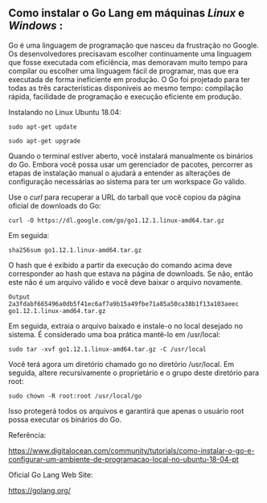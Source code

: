 
## Como instalar o **Go Lang** em máquinas *Linux* e *Windows* :

Go é uma linguagem de programação que nasceu da frustração no Google. Os desenvolvedores precisavam escolher continuamente uma linguagem que fosse executada com eficiência, mas demoravam muito tempo para compilar ou escolher uma linguagem fácil de programar, mas que era executada de forma ineficiente em produção. O Go foi projetado para ter todas as três características disponíveis ao mesmo tempo: compilação rápida, facilidade de programação e execução eficiente em produção.

Instalando no Linux Ubuntu 18.04:

``` sudo apt-get update ```

``` sudo apt-get upgrade ```

Quando o terminal estiver aberto, você instalará manualmente os binários do Go. Embora você possa usar um gerenciador de pacotes, percorrer as etapas de instalação manual o ajudará a entender as alterações de configuração necessárias ao sistema para ter um workspace Go válido.

Use o *curl* para recuperar a URL do tarball que você copiou da página oficial de downloads do Go:

``` curl -O https://dl.google.com/go/go1.12.1.linux-amd64.tar.gz  ```


Em seguida:

``` sha256sum go1.12.1.linux-amd64.tar.gz ```

O hash que é exibido a partir da execução do comando acima deve corresponder ao hash que estava na página de downloads. Se não, então este não é um arquivo válido e você deve baixar o arquivo novamente.

``` 
Output
2a3fdabf665496a0db5f41ec6af7a9b15a49fbe71a85a50ca38b1f13a103aeec  go1.12.1.linux-amd64.tar.gz 
``` 

Em seguida, extraia o arquivo baixado e instale-o no local desejado no sistema. É considerado uma boa prática mantê-lo em /usr/local:

``` sudo tar -xvf go1.12.1.linux-amd64.tar.gz -C /usr/local ``` 

Você terá agora um diretório chamado go no diretório /usr/local. Em seguida, altere recursivamente o proprietário e o grupo deste diretório para root:


``` sudo chown -R root:root /usr/local/go ```

Isso protegerá todos os arquivos e garantirá que apenas o usuário root possa executar os binários do Go.







Referência:

https://www.digitalocean.com/community/tutorials/como-instalar-o-go-e-configurar-um-ambiente-de-programacao-local-no-ubuntu-18-04-pt

Oficial Go Lang Web Site:

https://golang.org/
